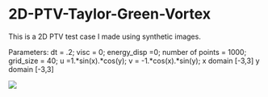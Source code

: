 # 2D-PTV-Taylor-Green-Vortex
This is a 2D PTV test case I made using synthetic images. 

Parameters:
dt = .2;
visc = 0;
energy_disp =0;
number of points = 1000;
grid_size = 40;
u =1.*sin(x).*cos(y);
v = -1.*cos(x).*sin(y);
x domain [-3,3]
y domain [-3,3]

![](gif_TD.gif)
